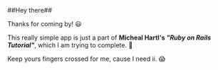 ##Hey there##

Thanks for coming by! :smiley:

This really simple app is just a part of **Micheal Hartl's _"Ruby on Rails Tutorial"_**, which I am trying to complete. :muscle:

Keep yours fingers crossed for me, cause I need ii. :scream:
